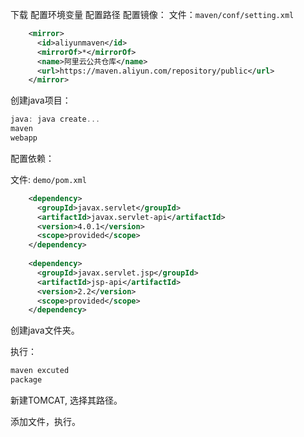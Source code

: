 下载
配置环境变量
配置路径
配置镜像：
文件：`maven/conf/setting.xml`
```xml
    <mirror>
      <id>aliyunmaven</id>
      <mirrorOf>*</mirrorOf>
      <name>阿里云公共仓库</name>
      <url>https://maven.aliyun.com/repository/public</url>
    </mirror>
```

创建java项目：

```powershell
java: java create...
maven
webapp
```

配置依赖：

文件: `demo/pom.xml`

```xml
    <dependency> 
      <groupId>javax.servlet</groupId> 
      <artifactId>javax.servlet-api</artifactId> 
      <version>4.0.1</version> 
      <scope>provided</scope>
    </dependency>
    
    <dependency> 
      <groupId>javax.servlet.jsp</groupId> 
      <artifactId>jsp-api</artifactId> 
      <version>2.2</version> 
      <scope>provided</scope>
    </dependency>
```

创建java文件夹。

执行：

```powershell
maven excuted
package
```


新建TOMCAT, 选择其路径。

添加文件，执行。